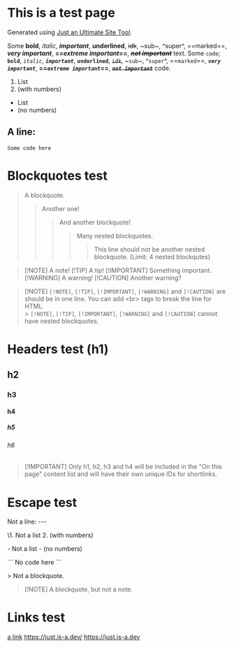 # This is a test page
Generated using [Just an Ultimate Site Tool](https://just.is-a.dev/).

Some **bold**, *italic*, ***important***, __underlined__, ~~idk~~, ~sub~, ^super^, ==marked==, __***very important***__, __==***extreme important***==__, ~~***not important***~~ text.
Some `code`; **`bold`**, *`italic`*, ***`important`***, __`underlined`__, ~~`idk`~~, ~`sub`~, ^`super`^, ==`marked`==, __***`very important`***__, __==***`extreme important`***==__, ~~***`not important`***~~ code.

1. List
2. (with numbers)

- List
- (no numbers)

A line:
---

```
Some code here
```

# Blockquotes test
> A blockquote.
> > Another one!
> > > And another blockquote!
> > > > Many nested blockquotes.
> > > > > This line should not be another nested blockquote. (Limit: 4 nested blockqutes)

> [!NOTE] A note!
> [!TIP] A tip!
> [!IMPORTANT] Something important.
> [!WARNING] A warning!
> [!CAUTION] Another warning?

> [!NOTE] `[!NOTE]`, `[!TIP]`, `[!IMPORTANT]`, `[!WARNING]` and `[!CAUTION]` are should be in one line. You can add \<br> tags to break the line for HTML. <br> > `[!NOTE]`, `[!TIP]`, `[!IMPORTANT]`, `[!WARNING]` and `[!CAUTION]` cannot have nested blockquotes.

# Headers test (h1)
## h2
### h3
#### h4
##### h5
###### h6
> [!IMPORTANT] Only h1, h2, h3 and h4 will be included in the "On this page" content list and will have their own unique IDs for shortlinks.

# Escape test
Not a line:
\---

\1. Not a list
2\. (with numbers)

\- Not a list
\- (no numbers)

\`\`\`
No code here
\`\`\`

\> Not a blockquote.

> \[!NOTE] A blockquote, but not a note.

# Links test
[a link](https://just.is-a.dev/ "link title")
<https://just.is-a.dev/>
https://just.is-a.dev
